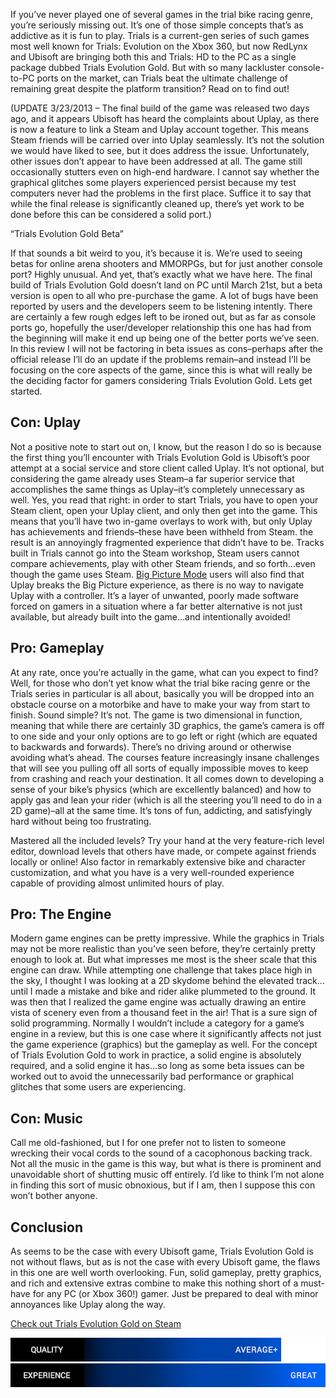 <!--t Trials Evolution Gold Review (PC) t-->
<!--tag 2013,archive,gaming,reviews,thinkboxly tag-->
<!--image /content/images/trials-evolution-gold-review-pc/trials-evolution-gold-edition-screenshot-51-1024x576.jpg image-->
  
If you’ve never played one of several games in the trial bike racing genre, you’re seriously missing out. It’s one of those simple concepts that’s as addictive as it is fun to play. Trials is a current-gen series of such games most well known for Trials: Evolution on the Xbox 360, but now RedLynx and Ubisoft are bringing both this and Trials: HD to the PC as a single package dubbed Trials Evolution Gold. But with so many lackluster console-to-PC ports on the market, can Trials beat the ultimate challenge of remaining great despite the platform transition? Read on to find out!  
  
(UPDATE 3/23/2013 – The final build of the game was released two days ago, and it appears Ubisoft has heard the complaints about Uplay, as there is now a feature to link a Steam and Uplay account together. This means Steam friends will be carried over into Uplay seamlessly. It’s not the solution we would have liked to see, but it does address the issue. Unfortunately, other issues don’t appear to have been addressed at all. The game still occasionally stutters even on high-end hardware. I cannot say whether the graphical glitches some players experienced persist because my test computers never had the problems in the first place. Suffice it to say that while the final release is significantly cleaned up, there’s yet work to be done before this can be considered a solid port.)  
  
“Trials Evolution Gold Beta”  
  
If that sounds a bit weird to you, it’s because it is. We’re used to seeing betas for online arena shooters and MMORPGs, but for just another console port? Highly unusual. And yet, that’s exactly what we have here. The final build of Trials Evolution Gold doesn’t land on PC until March 21st, but a beta version is open to all who pre-purchase the game. A lot of bugs have been reported by users and the developers seem to be listening intently. There are certainly a few rough edges left to be ironed out, but as far as console ports go, hopefully the user/developer relationship this one has had from the beginning will make it end up being one of the better ports we’ve seen. In this review I will not be factoring in beta issues as cons–perhaps after the official release I’ll do an update if the problems remain–and instead I’ll be focusing on the core aspects of the game, since this is what will really be the deciding factor for gamers considering Trials Evolution Gold. Lets get started.  
  

## Con: Uplay

  
Not a positive note to start out on, I know, but the reason I do so is because the first thing you’ll encounter with Trials Evolution Gold is Ubisoft’s poor attempt at a social service and store client called Uplay. It’s not optional, but considering the game already uses Steam–a far superior service that accomplishes the same things as Uplay–it’s completely unnecessary as well. Yes, you read that right: in order to start Trials, you have to open your Steam client, open your Uplay client, and only then get into the game. This means that you’ll have two in-game overlays to work with, but only Uplay has achievements and friends–these have been withheld from Steam. the result is an annoyingly fragmented experience that didn’t have to be. Tracks built in Trials cannot go into the Steam workshop, Steam users cannot compare achievements, play with other Steam friends, and so forth…even though the game uses Steam. [Big Picture Mode](https://lucasc.me/post/will-steams-new-big-picture-mode-save-pc) users will also find that Uplay breaks the Big Picture experience, as there is no way to navigate Uplay with a controller. It’s a layer of unwanted, poorly made software forced on gamers in a situation where a far better alternative is not just available, but already built into the game…and intentionally avoided!  
  

## Pro: Gameplay

  
At any rate, once you’re actually in the game, what can you expect to find? Well, for those who don’t yet know what the trial bike racing genre or the Trials series in particular is all about, basically you will be dropped into an obstacle course on a motorbike and have to make your way from start to finish. Sound simple? It’s not. The game is two dimensional in function, meaning that while there are certainly 3D graphics, the game’s camera is off to one side and your only options are to go left or right (which are equated to backwards and forwards). There’s no driving around or otherwise avoiding what’s ahead. The courses feature increasingly insane challenges that will see you pulling off all sorts of equally impossible moves to keep from crashing and reach your destination. It all comes down to developing a sense of your bike’s physics (which are excellently balanced) and how to apply gas and lean your rider (which is all the steering you’ll need to do in a 2D game)–all at the same time. It’s tons of fun, addicting, and satisfyingly hard without being too frustrating.  
  
Mastered all the included levels? Try your hand at the very feature-rich level editor, download levels that others have made, or compete against friends locally or online! Also factor in remarkably extensive bike and character customization, and what you have is a very well-rounded experience capable of providing almost unlimited hours of play.  
  

## Pro: The Engine

  
Modern game engines can be pretty impressive. While the graphics in Trials may not be more realistic than you’ve seen before, they’re certainly pretty enough to look at. But what impresses me most is the sheer scale that this engine can draw. While attempting one challenge that takes place high in the sky, I thought I was looking at a 2D skydome behind the elevated track…until I made a mistake and bike and rider alike plummeted to the ground. It was then that I realized the game engine was actually drawing an entire vista of scenery even from a thousand feet in the air! That is a sure sign of solid programming. Normally I wouldn’t include a category for a game’s engine in a review, but this is one case where it significantly affects not just the game experience (graphics) but the gameplay as well. For the concept of Trials Evolution Gold to work in practice, a solid engine is absolutely required, and a solid engine it has…so long as some beta issues can be worked out to avoid the unnecessarily bad performance or graphical glitches that some users are experiencing.  
  

## Con: Music

  
Call me old-fashioned, but I for one prefer not to listen to someone wrecking their vocal cords to the sound of a cacophonous backing track. Not all the music in the game is this way, but what is there is prominent and unavoidable short of shutting music off entirely. I’d like to think I’m not alone in finding this sort of music obnoxious, but if I am, then I suppose this con won’t bother anyone.  
  

## Conclusion

  
As seems to be the case with every Ubisoft game, Trials Evolution Gold is not without flaws, but as is not the case with every Ubisoft game, the flaws in this one are well worth overlooking. Fun, solid gameplay, pretty graphics, and rich and extensive extras combine to make this nothing short of a must-have for any PC (or Xbox 360!) gamer. Just be prepared to deal with minor annoyances like Uplay along the way.  
  
[Check out Trials Evolution Gold on Steam](http://store.steampowered.com/app/220160/)  
  
![](/content/images/trials-evolution-gold-review-pc/scorebar-q-above.png)  
![](/content/images/trials-evolution-gold-review-pc/scorebar-x-great.png)
